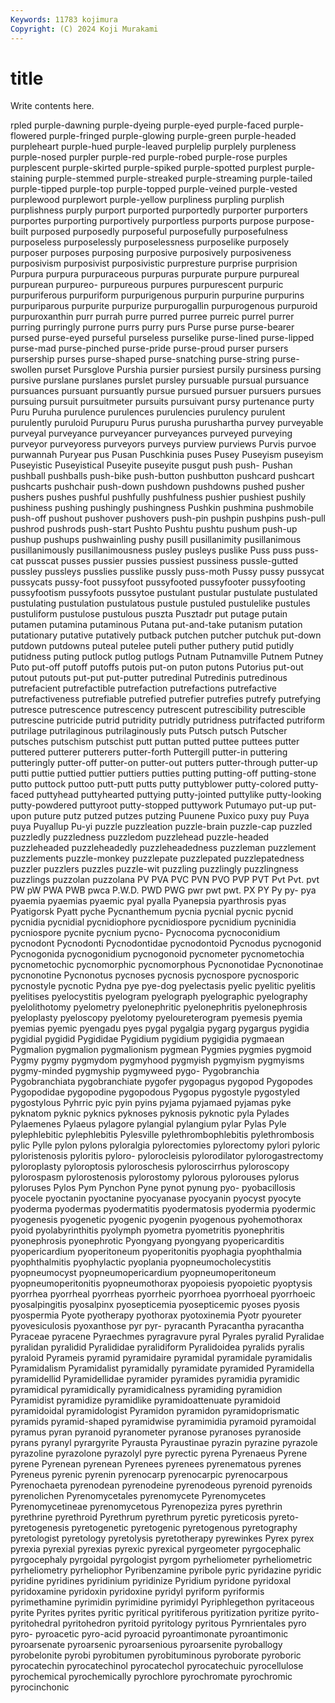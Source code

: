 ```yaml
---
Keywords: 11783 kojimura
Copyright: (C) 2024 Koji Murakami
---
```


# title

Write contents here.



rpled purple-dawning purple-dyeing purple-eyed purple-faced purple-flowered purple-fringed purple-glowing purple-green
purple-headed purpleheart purple-hued purple-leaved purplelip purplely purpleness purple-nosed purpler purple-red
purple-robed purple-rose purples purplescent purple-skirted purple-spiked purple-spotted purplest purple-staining purple-stemmed
purple-streaked purple-streaming purple-tailed purple-tipped purple-top purple-topped purple-veined purple-vested purplewood purplewort
purple-yellow purpliness purpling purplish purplishness purply purport purported purportedly purporter
purporters purportes purporting purportively purportless purports purpose purpose-built purposed purposedly
purposeful purposefully purposefulness purposeless purposelessly purposelessness purposelike purposely purposer purposes
purposing purposive purposively purposiveness purposivism purposivist purposivistic purpresture purprise purprision
Purpura purpura purpuraceous purpuras purpurate purpure purpureal purpurean purpureo- purpureous
purpures purpurescent purpuric purpuriferous purpuriform purpurigenous purpurin purpurine purpurins purpuriparous
purpurite purpurize purpurogallin purpurogenous purpuroid purpuroxanthin purr purrah purre purred
purree purreic purrel purrer purring purringly purrone purrs purry purs
Purse purse purse-bearer pursed purse-eyed purseful purseless purselike purse-lined purse-lipped
purse-mad purse-pinched purse-pride purse-proud purser pursers pursership purses purse-shaped purse-snatching
purse-string purse-swollen purset Pursglove Purshia pursier pursiest pursily pursiness pursing
pursive purslane purslanes purslet pursley pursuable pursual pursuance pursuances pursuant
pursuantly pursue pursued pursuer pursuers pursues pursuing pursuit pursuitmeter pursuits
pursuivant pursy purtenance purty Puru Puruha purulence purulences purulencies purulency
purulent purulently puruloid Purupuru Purus purusha purushartha purvey purveyable purveyal
purveyance purveyancer purveyances purveyed purveying purveyor purveyoress purveyors purveys purview
purviews Purvis purvoe purwannah Puryear pus Pusan Puschkinia puses Pusey
Puseyism puseyism Puseyistic Puseyistical Puseyite puseyite pusgut push push- Pushan
pushball pushballs push-bike push-button pushbutton pushcard pushcart pushcarts pushchair push-down
pushdown pushdowns pushed pusher pushers pushes pushful pushfully pushfulness pushier
pushiest pushily pushiness pushing pushingly pushingness Pushkin pushmina pushmobile push-off
pushout pushover pushovers push-pin pushpin pushpins push-pull pushrod pushrods push-start
Pushto Pushtu pushtu pushum push-up pushup pushups pushwainling pushy pusill
pusillanimity pusillanimous pusillanimously pusillanimousness pusley pusleys puslike Puss puss puss-cat
pusscat pusses pussier pussies pussiest pussiness pussle-gutted pussley pussleys pusslies
pusslike pussly puss-moth Pussy pussy pussycat pussycats pussy-foot pussyfoot pussyfooted
pussyfooter pussyfooting pussyfootism pussyfoots pussytoe pustulant pustular pustulate pustulated pustulating
pustulation pustulatous pustule pustuled pustulelike pustules pustuliform pustulose pustulous puszta
Pusztadr put putage putain putamen putamina putaminous Putana put-and-take putanism
putation putationary putative putatively putback putchen putcher putchuk put-down putdown
putdowns puteal putelee puteli puther puthery putid putidly putidness puting
putlock putlog putlogs Putnam Putnamville Putnem Putney Puto put-off putoff
putoffs putois put-on puton putons Putorius put-out putout putouts put-put
put-putter putredinal Putredinis putredinous putrefacient putrefactible putrefaction putrefactions putrefactive putrefactiveness
putrefiable putrefied putrefier putrefies putrefy putrefying putresce putrescence putrescency putrescent
putrescibility putrescible putrescine putricide putrid putridity putridly putridness putrifacted putriform
putrilage putrilaginous putrilaginously puts Putsch putsch Putscher putsches putschism putschist
putt puttan putted puttee puttees putter puttered putterer putterers putter-forth
Puttergill putter-in puttering putteringly putter-off putter-on putter-out putters putter-through putter-up
putti puttie puttied puttier puttiers putties putting putting-off putting-stone putto
puttock puttoo putt-putt putts putty puttyblower putty-colored putty-faced puttyhead puttyhearted
puttying putty-jointed puttylike putty-looking putty-powdered puttyroot putty-stopped puttywork Putumayo put-up
put-upon puture putz putzed putzes putzing Puunene Puxico puxy puy
Puya puya Puyallup Pu-yi puzzle puzzleation puzzle-brain puzzle-cap puzzled puzzledly
puzzledness puzzledom puzzlehead puzzle-headed puzzleheaded puzzleheadedly puzzleheadedness puzzleman puzzlement puzzlements
puzzle-monkey puzzlepate puzzlepated puzzlepatedness puzzler puzzlers puzzles puzzle-wit puzzling puzzlingly
puzzlingness puzzlings puzzolan puzzolana PV PVA PVC PVN PVO PVP
PVT Pvt Pvt. pvt PW pW PWA PWB pwca P.W.D.
PWD PWG pwr pwt pwt. PX PY Py py- pya
pyaemia pyaemias pyaemic pyal pyalla Pyanepsia pyarthrosis pyas Pyatigorsk Pyatt
pyche Pycnanthemum pycnia pycnial pycnic pycnid pycnidia pycnidial pycnidiophore pycnidiospore
pycnidium pycninidia pycniospore pycnite pycnium pycno- Pycnocoma pycnoconidium pycnodont Pycnodonti
Pycnodontidae pycnodontoid Pycnodus pycnogonid Pycnogonida pycnogonidium pycnogonoid pycnometer pycnometochia pycnometochic
pycnomorphic pycnomorphous Pycnonotidae Pycnonotinae pycnonotine Pycnonotus pycnoses pycnosis pycnospore pycnosporic
pycnostyle pycnotic Pydna pye pye-dog pyelectasis pyelic pyelitic pyelitis pyelitises
pyelocystitis pyelogram pyelograph pyelographic pyelography pyelolithotomy pyelometry pyelonephritic pyelonephritis pyelonephrosis
pyeloplasty pyeloscopy pyelotomy pyeloureterogram pyemesis pyemia pyemias pyemic pyengadu pyes
pygal pygalgia pygarg pygargus pygidia pygidial pygidid Pygididae Pygidium pygidium
pygigidia pygmaean Pygmalion pygmalion pygmalionism pygmean Pygmies pygmies pygmoid Pygmy
pygmy pygmydom pygmyhood pygmyish pygmyism pygmyisms pygmy-minded pygmyship pygmyweed pygo-
Pygobranchia Pygobranchiata pygobranchiate pygofer pygopagus pygopod Pygopodes Pygopodidae pygopodine pygopodous
Pygopus pygostyle pygostyled pygostylous Pyhrric pyic pyin pyins pyjama pyjamaed
pyjamas pyke pyknatom pyknic pyknics pyknoses pyknosis pyknotic pyla Pylades
Pylaemenes Pylaeus pylagore pylangial pylangium pylar Pylas Pyle pylephlebitic pylephlebitis
Pylesville pylethrombophlebitis pylethrombosis pylic Pylle pylon pylons pyloralgia pylorectomies pylorectomy
pylori pyloric pyloristenosis pyloritis pyloro- pylorocleisis pylorodilator pylorogastrectomy pyloroplasty pyloroptosis
pyloroschesis pyloroscirrhus pyloroscopy pylorospasm pylorostenosis pylorostomy pylorous pylorouses pylorus pyloruses
Pylos Pym Pynchon Pyne pynot pynung pyo- pyobacillosis pyocele pyoctanin
pyoctanine pyocyanase pyocyanin pyocyst pyocyte pyoderma pyodermas pyodermatitis pyodermatosis pyodermia
pyodermic pyogenesis pyogenetic pyogenic pyogenin pyogenous pyohemothorax pyoid pyolabyrinthitis pyolymph
pyometra pyometritis pyonephritis pyonephrosis pyonephrotic Pyongyang pyongyang pyopericarditis pyopericardium pyoperitoneum
pyoperitonitis pyophagia pyophthalmia pyophthalmitis pyophylactic pyoplania pyopneumocholecystitis pyopneumocyst pyopneumopericardium pyopneumoperitoneum
pyopneumoperitonitis pyopneumothorax pyopoiesis pyopoietic pyoptysis pyorrhea pyorrheal pyorrheas pyorrheic pyorrhoea
pyorrhoeal pyorrhoeic pyosalpingitis pyosalpinx pyosepticemia pyosepticemic pyoses pyosis pyospermia Pyote
pyotherapy pyothorax pyotoxinemia Pyotr pyoureter pyovesiculosis pyoxanthose pyr pyr- pyracanth
Pyracantha pyracantha Pyraceae pyracene Pyraechmes pyragravure pyral Pyrales pyralid Pyralidae
pyralidan pyralidid Pyralididae pyralidiform Pyralidoidea pyralids pyralis pyraloid Pyrameis pyramid
pyramidaire pyramidal pyramidale pyramidalis Pyramidalism Pyramidalist pyramidally pyramidate pyramided Pyramidella
pyramidellid Pyramidellidae pyramider pyramides pyramidia pyramidic pyramidical pyramidically pyramidicalness pyramiding
pyramidion Pyramidist pyramidize pyramidlike pyramidoattenuate pyramidoid pyramidoidal pyramidologist Pyramidon pyramidon
pyramidoprismatic pyramids pyramid-shaped pyramidwise pyramimidia pyramoid pyramoidal pyramus pyran pyranoid
pyranometer pyranose pyranoses pyranoside pyrans pyranyl pyrargyrite Pyrausta Pyraustinae pyrazin
pyrazine pyrazole pyrazoline pyrazolone pyrazolyl pyre pyrectic pyrena Pyrenaeus Pyrene
pyrene Pyrenean pyrenean Pyrenees pyrenees pyrenematous pyrenes Pyreneus pyrenic pyrenin
pyrenocarp pyrenocarpic pyrenocarpous Pyrenochaeta pyrenodean pyrenodeine pyrenodeous pyrenoid pyrenoids pyrenolichen
Pyrenomycetales pyrenomycete Pyrenomycetes Pyrenomycetineae pyrenomycetous Pyrenopeziza pyres pyrethrin pyrethrine pyrethroid
Pyrethrum pyrethrum pyretic pyreticosis pyreto- pyretogenesis pyretogenetic pyretogenic pyretogenous pyretography
pyretologist pyretology pyretolysis pyretotherapy pyrewinkes Pyrex pyrex pyrexia pyrexial pyrexias
pyrexic pyrexical pyrgeometer pyrgocephalic pyrgocephaly pyrgoidal pyrgologist pyrgom pyrheliometer pyrheliometric
pyrheliometry pyrheliophor Pyribenzamine pyribole pyric pyridazine pyridic pyridine pyridines pyridinium
pyridinize Pyridium pyridone pyridoxal pyridoxamine pyridoxin pyridoxine pyridyl pyriform pyriformis
pyrimethamine pyrimidin pyrimidine pyrimidyl Pyriphlegethon pyritaceous pyrite Pyrites pyrites pyritic
pyritical pyritiferous pyritization pyritize pyrito- pyritohedral pyritohedron pyritoid pyritology pyritous
Pyrnrientales pyro pyro- pyroacetic pyro-acid pyroacid pyroantimonate pyroantimonic pyroarsenate pyroarsenic
pyroarsenious pyroarsenite pyroballogy pyrobelonite pyrobi pyrobitumen pyrobituminous pyroborate pyroboric pyrocatechin
pyrocatechinol pyrocatechol pyrocatechuic pyrocellulose pyrochemical pyrochemically pyrochlore pyrochromate pyrochromic pyrocinchonic
